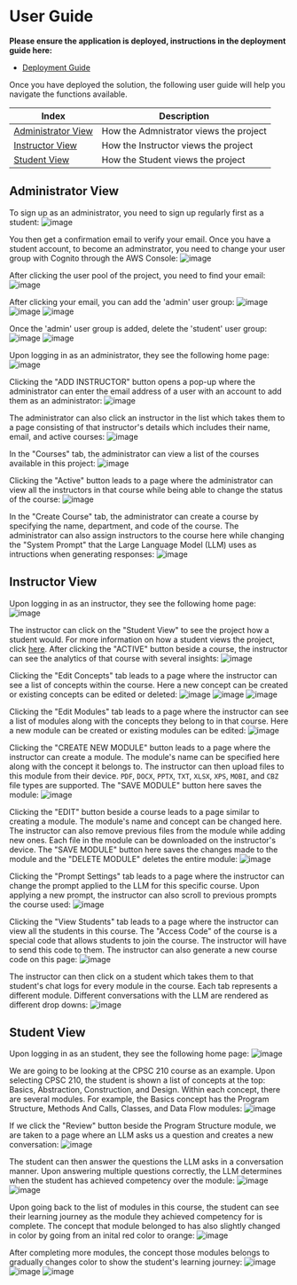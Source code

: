 # User Guide

**Please ensure the application is deployed, instructions in the deployment guide here:**
- [Deployment Guide](./deploymentGuide.md)

Once you have deployed the solution, the following user guide will help you navigate the functions available.

| Index    | Description |
| -------- | ------- |
| [Administrator View](#admin-view)  | How the Admnistrator views the project | 
| [Instructor View](#instructor-view)  | How the Instructor views the project |
| [Student View](#student-view)  | How the Student views the project |

## Administrator View
To sign up as an administrator, you need to sign up regularly first as a student:
![image](./images/create-account.png)

You then get a confirmation email to verify your email. Once you have a student account, to become an adminstrator, you need to change your user group with Cognito through the AWS Console:
![image](./images/user-pool.png)

After clicking the user pool of the project, you need to find your email:
![image](./images/users.png)

After clicking your email, you can add the 'admin' user group:
![image](./images/add-user-group.png)
![image](./images/select-admin.png)
![image](./images/admin-added.png)

Once the 'admin' user group is added, delete the 'student' user group:
![image](./images/delete-student.png)
![image](./images/only-admin.png)

Upon logging in as an administrator, they see the following home page:
![image](./images/admin-home-page.png)

Clicking the "ADD INSTRUCTOR" button opens a pop-up where the administrator can enter the email address of a user with an account to add them as an administrator:
![image](./images/admin-add-instructor.png)

The administrator can also click an instructor in the list which takes them to a page consisting of that instructor's details which includes their name, email, and active courses:
![image](./images/admin-instructor-details.png)

In the "Courses" tab, the administrator can view a list of the courses available in this project:
![image](./images/admin-courses.png)

Clicking the "Active" button leads to a page where the administrator can view all the instructors in that course while being able to change the status of the course:
![image](./images/admin-active.png)

In the "Create Course" tab, the administrator can create a course by specifying the name, department, and code of the course. The administrator can also assign instructors to the course here while changing the "System Prompt" that the Large Language Model (LLM) uses as intructions when generating responses:
![image](./images/admin-create-course.png)

## Instructor View
Upon logging in as an instructor, they see the following home page:
![image](./images/instructor-home-page.png)

The instructor can click on the "Student View" to see the project how a student would. For more information on how a student views the project, click [here](#student-view). After clicking the "ACTIVE" button beside a course, the instructor can see the analytics of that course with several insights:
![image](./images/instructor-analytics.png)

Clicking the "Edit Concepts" tab leads to a page where the instructor can see a list of concepts within the course. Here a new concept can be created or existing concepts can be edited or deleted:
![image](./images/instructor-edit-concept.png)
![image](./images/instructor-create-concept.png)
![image](./images/instructor-change-concept.png)

Clicking the "Edit Modules" tab leads to a page where the instructor can see a list of modules along with the concepts they belong to in that course. Here a new module can be created or existing modules can be edited:
![image](./images/instructor-edit-modules.png)

Clicking the "CREATE NEW MODULE" button leads to a page where the instructor can create a module. The module's name can be specified here along with the concept it belongs to. The instructor can then upload files to this module from their device. `PDF`, `DOCX`, `PPTX`, `TXT`, `XLSX`, `XPS`, `MOBI`, and `CBZ` file types are supported. The "SAVE MODULE" button here saves the module:
![image](./images/instructor-create-module.png)

Clicking the "EDIT" button beside a course leads to a page similar to creating a module. The module's name and concept can be changed here. The instructor can also remove previous files from the module while adding new ones. Each file in the module can be downloaded on the instructor's device. The "SAVE MODULE" button here saves the changes made to the module and the "DELETE MODULE" deletes the entire module:
![image](./images/instructor-edit-module.png)

Clicking the "Prompt Settings" tab leads to a page where the instructor can change the prompt applied to the LLM for this specific course. Upon applying a new prompt, the instructor can also scroll to previous prompts the course used:
![image](./images/instructor-prompt-settings.png)

Clicking the "View Students" tab leads to a page where the instructor can view all the students in this course. The "Access Code" of the course is a special code that allows students to join the course. The instructor will have to send this code to them. The instructor can also generate a new course code on this page:
![image](./images/instructor-view-students.png)

The instructor can then click on a student which takes them to that student's chat logs for every module in the course. Each tab represents a different module. Different conversations with the LLM are rendered as different drop downs:
![image](./images/instructor-view-student-logs.png)

## Student View
Upon logging in as an student, they see the following home page:
![image](./images/student-home-page.png)

We are going to be looking at the CPSC 210 course as an example. Upon selecting CPSC 210, the student is shown a list of concepts at the top: Basics, Abstraction, Construction, and Design. Within each concept, there are several modules. For example, the Basics concept has the Program Structure, Methods And Calls, Classes, and Data Flow modules:
![image](./images/student-modules.png)

If we click the "Review" button beside the Program Structure module, we are taken to a page where an LLM asks us a question and creates a new conversation:
![image](./images/student-new-conversation.png)

The student can then answer the questions the LLM asks in a conversation manner. Upon answering multiple questions correctly, the LLM determines when the student has achieved competency over the module:
![image](./images/student-conversation-1.png)
![image](./images/student-conversation-2.png)

Upon going back to the list of modules in this course, the student can see their learning journey as the module they achieved competency for is complete. The concept that module belonged to has also slightly changed in color by going from an inital red color to orange:
![image](./images/student-complete-module.png)

After completing more modules, the concept those modules belongs to gradually changes color to show the student's learning journey:
![image](./images/student-complete-module-1.png)
![image](./images/student-complete-module-2.png)
![image](./images/student-complete-module-3.png)
